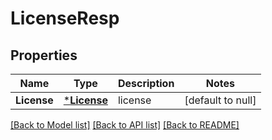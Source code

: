 # LicenseResp

## Properties
Name | Type | Description | Notes
------------ | ------------- | ------------- | -------------
**License** | [***License**](License.md) | license | [default to null]

[[Back to Model list]](../README.md#documentation-for-models) [[Back to API list]](../README.md#documentation-for-api-endpoints) [[Back to README]](../README.md)


